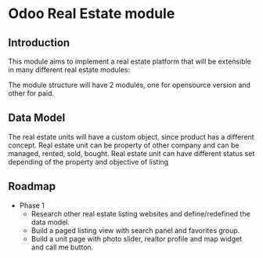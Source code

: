 # Odoo Real Estate module

## Introduction

This module aims to implement a real estate platform that will be extensible in many different real estate modules:

The module structure will have 2 modules, one for opensource version and other for paid.

## Data Model

The real estate units will have a custom object, since product has a different concept.
Real estate unit can be property of other company and can be managed, rented, sold, bought.
Real estate unit can have different status set depending of the property and objective of listing

## Roadmap

* Phase 1
    * Research other real estate listing websites and define/redefined the data model.
    * Build a paged listing view with search panel and favorites group.
    * Build a unit page with photo slider, realtor profile and map widget and call me button.
